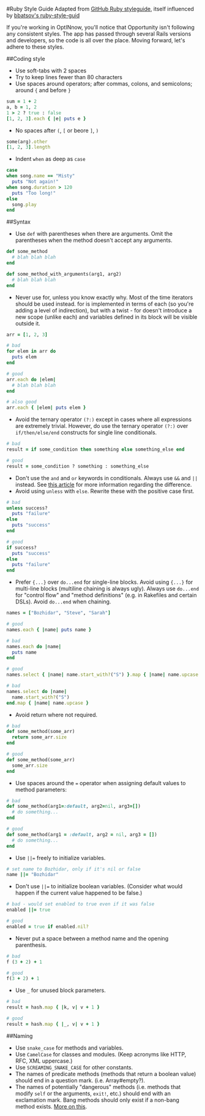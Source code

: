 #Ruby Style Guide
Adapted from [GitHub Ruby styleguide](https://github.com/styleguide/ruby), itself influenced by [bbatsov's ruby-style-guid](https://github.com/bbatsov/ruby-style-guide)

If you're working in OptINnow, you'll notice that Opportunity isn't following any consistent styles. The app has passed through several Rails versions and developers, so the code is all over the place. Moving forward, let's adhere to these styles.


##Coding style
- Use soft-tabs with 2 spaces
- Try to keep lines fewer than 80 characters
- Use spaces around operators; after commas, colons, and semicolons; around `{` and before `}`

```ruby
sum = 1 + 2
a, b = 1, 2
1 > 2 ? true : false
[1, 2, 3].each { |e| puts e }
```

- No spaces after `(`, `[` or beore `]`, `)`

```ruby
some(arg).other
[1, 2, 3].length
```

- Indent `when` as deep as `case`

```ruby
case
when song.name == "Misty"
  puts "Not again!"
when song.duration > 120
  puts "Too long!"
else
  song.play
end
```

##Syntax
- Use `def` with parentheses when there are arguments. Omit the parentheses when the method doesn't accept any arguments.

```ruby
def some_method
  # blah blah blah
end

def some_method_with_arguments(arg1, arg2)
  # blah blah blah
end
```

- Never use for, unless you know exactly why. Most of the time iterators should be used instead. for is implemented in terms of each (so you're adding a level of indirection), but with a twist - for doesn't introduce a new scope (unlike each) and variables defined in its block will be visible outside it.

```ruby
arr = [1, 2, 3]

# bad
for elem in arr do
  puts elem
end

# good
arr.each do |elem|
  # blah blah blah
end

# also good
arr.each { |elem| puts elem }
```

- Avoid the ternary operator `(?:)` except in cases where all expressions are extremely trivial. However, do use the ternary operator `(?:)` over `if/then/else/end` constructs for single line conditionals.
```ruby
# bad
result = if some_condition then something else something_else end

# good
result = some_condition ? something : something_else
```

- Don't use the `and` and `or` keywords in conditionals. Always use `&&` and `||` instead. See [this article](http://devblog.avdi.org/2010/08/02/using-and-and-or-in-ruby/) for more information regarding the difference.
- Avoid using `unless` with `else`. Rewrite these with the positive case first.

```ruby
# bad
unless success?
  puts "failure"
else
  puts "success"
end

# good
if success?
  puts "success"
else
  puts "failure"
end
```

- Prefer `{...}` over `do...end` for single-line blocks. Avoid using `{...}` for multi-line blocks (multiline chaining is always ugly). Always use `do...end` for "control flow" and "method definitions" (e.g. in Rakefiles and certain DSLs). Avoid `do...end` when chaining.
```ruby
names = ["Bozhidar", "Steve", "Sarah"]

# good
names.each { |name| puts name }

# bad
names.each do |name|
  puts name
end

# good
names.select { |name| name.start_with?("S") }.map { |name| name.upcase }

# bad
names.select do |name|
  name.start_with?("S")
end.map { |name| name.upcase }
```

- Avoid return where not required.
```ruby
# bad
def some_method(some_arr)
  return some_arr.size
end

# good
def some_method(some_arr)
  some_arr.size
end
```

- Use spaces around the `=` operator when assigning default values to method parameters:
```ruby
# bad
def some_method(arg1=:default, arg2=nil, arg3=[])
  # do something...
end

# good
def some_method(arg1 = :default, arg2 = nil, arg3 = [])
  # do something...
end
```

- Use `||=` freely to initialize variables.
```ruby
# set name to Bozhidar, only if it's nil or false
name ||= "Bozhidar"
```

- Don't use `||=` to initialize boolean variables. (Consider what would happen if the current value happened to be false.)
```ruby
# bad - would set enabled to true even if it was false
enabled ||= true

# good
enabled = true if enabled.nil?
```

- Never put a space between a method name and the opening parenthesis.
```ruby
# bad
f (3 + 2) + 1

# good
f(3 + 2) + 1
```

- Use `_` for unused block parameters.
```ruby
# bad
result = hash.map { |k, v| v + 1 }

# good
result = hash.map { |_, v| v + 1 }
```

##Naming

- Use `snake_case` for methods and variables.
- Use `CamelCase` for classes and modules. (Keep acronyms like HTTP, RFC, XML uppercase.)
- Use `SCREAMING_SNAKE_CASE` for other constants.
- The names of predicate methods (methods that return a boolean value) should end in a question mark. (i.e. Array#empty?).
- The names of potentially "dangerous" methods (i.e. methods that modify `self` or the arguments, `exit!`, etc.) should end with an exclamation mark. Bang methods should only exist if a non-bang method exists. [More on this](http://dablog.rubypal.com/2007/8/15/bang-methods-or-danger-will-rubyist).
